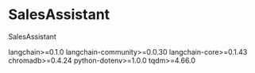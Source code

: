 # SalesAssistant
SalesAssistant

langchain>=0.1.0
langchain-community>=0.0.30
langchain-core>=0.1.43
chromadb>=0.4.24
python-dotenv>=1.0.0
tqdm>=4.66.0
